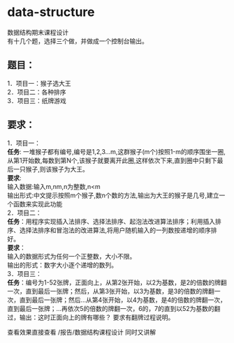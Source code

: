 # data-structure
数据结构期末课程设计  
有十几个题，选择三个做，并做成一个控制台输出。
## 题目：
1．项目一：猴子选大王  
2．项目二：各种排序  
3．项目三：纸牌游戏  

## 要求：  
1．项目一：  
  __任务__:
    一堆猴子都有编号,编号是1,2,3...m,这群猴子(m个)按照1-m的顺序围坐一圈,从第1开始数,每数到第N个,该猴子就要离开此圈,这样依次下来,直到圈中只剩下最后一只猴子,则该猴子为大王。  
  __要求__:  
    输入数据:输入m,nm,n为整数,n<m  
    输出形式:中文提示按照m个猴子,数n个数的方法,输出为大王的猴子是几号,建立一个函数来实现此功能  
2．项目二：  
  __任务__：用程序实现插入法排序、选择法排序、起泡法改进算法排序；利用插入排序、选择法排序和冒泡法的改进算法,将用户随机输入的一列数按递增的顺序排好。  
  __要求__：  
    输入的数据形式为任何一个正整数，大小不限。  
    输出的形式：数字大小逐个递增的数列。  
3．项目三：  
  __任务__：编号为1-52张牌，正面向上，从第2张开始，以2为基数，是2的倍数的牌翻一次，直到最后一张牌；然后，从第3张开始，以3为基数，是3的倍数的牌翻一次，直到最后一张牌；然后…从第4张开始，以4为基数，是4的倍数的牌翻一次， 直到最后一张牌；...再依次5的倍数的牌翻一次，6的，7的直到以52为基数的翻过，输出：这时正面向上的牌有哪些？ 要求有翻牌过程说明。  

查看效果直接查看 /报告/数据结构课程设计 同时又讲解  
